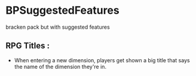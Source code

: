 # BPSuggestedFeatures
bracken pack but with suggested features

## RPG Titles : 

- When entering a new dimension, players get shown a big title that says the name of the dimension they're in.
